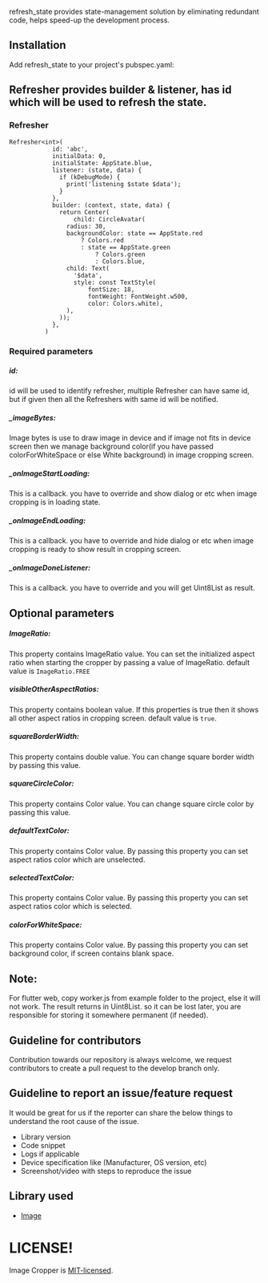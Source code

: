 refresh_state provides state-management solution by eliminating redundant code, helps speed-up the development process.

## Installation
Add refresh_state to your project's pubspec.yaml:

## Refresher provides builder & listener, has id which will be used to refresh the state.

### Refresher
    Refresher<int>(
                id: 'abc',
                initialData: 0,
                initialState: AppState.blue,
                listener: (state, data) {
                  if (kDebugMode) {
                    print('listening $state $data');
                  }
                },
                builder: (context, state, data) {
                  return Center(
                      child: CircleAvatar(
                    radius: 30,
                    backgroundColor: state == AppState.red
                        ? Colors.red
                        : state == AppState.green
                            ? Colors.green
                            : Colors.blue,
                    child: Text(
                      '$data',
                      style: const TextStyle(
                          fontSize: 18,
                          fontWeight: FontWeight.w500,
                          color: Colors.white),
                    ),
                  ));
                },
              )

### Required parameters

##### id:
id will be used to identify refresher, multiple Refresher can have same id, but if given then all the Refreshers with same id will be notified.

##### _imageBytes:
Image bytes is use to draw image in device and if image not fits in device screen then we manage background color(if you have passed colorForWhiteSpace or else White background) in image cropping screen.

##### _onImageStartLoading:
This is a callback. you have to override and show dialog or etc when image cropping is in loading state.

##### _onImageEndLoading:
This is a callback. you have to override and hide dialog or etc when image cropping is ready to show result in cropping screen.

##### _onImageDoneListener:
This is a callback. you have to override and you will get Uint8List as result.

## Optional parameters

##### ImageRatio:
This property contains ImageRatio value. You can set the initialized aspect ratio when starting the cropper by passing a value of ImageRatio. default value is `ImageRatio.FREE`

##### visibleOtherAspectRatios:
This property contains boolean value. If this properties is true then it shows all other aspect ratios in cropping screen. default value is `true`.

##### squareBorderWidth:
This property contains double value. You can change square border width by passing this value.

##### squareCircleColor:
This property contains Color value. You can change square circle color by passing this value.

#####  defaultTextColor:
This property contains Color value. By passing this property you can set aspect ratios color which are unselected.

##### selectedTextColor:
This property contains Color value. By passing this property you can set aspect ratios color which is selected.

##### colorForWhiteSpace:
This property contains Color value. By passing this property you can set background color, if screen contains blank space.


## Note:
For flutter web, copy worker.js from example folder to the project, else it will not work.
The result returns in Uint8List. so it can be lost later, you are responsible for storing it somewhere permanent (if needed).

## Guideline for contributors
Contribution towards our repository is always welcome, we request contributors to create a pull request to the develop branch only.

## Guideline to report an issue/feature request
It would be great for us if the reporter can share the below things to understand the root cause of the issue.
- Library version
- Code snippet
- Logs if applicable
- Device specification like (Manufacturer, OS version, etc)
- Screenshot/video with steps to reproduce the issue

## Library used
- [Image](https://pub.dev/packages/image "Image")

# LICENSE!
Image Cropper is [MIT-licensed](https://github.com/Mindinventory/image_cropping/blob/master/LICENSE "MIT-licensed").